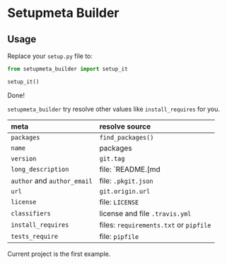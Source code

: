 # Setupmeta Builder

## Usage

Replace your `setup.py` file to:

```py
from setupmeta_builder import setup_it

setup_it()
```

Done!

`setupmeta_builder` try resolve other values like `install_requires` for you.

|meta|resolve source|
|:-|:-|
|`packages`|`find_packages()`|
|`name`|packages|
|`version`|`git.tag`|
|`long_description`|file: `README.[md|rst]`|
|`author` and `author_email`|file: `.pkgit.json`|
|`url`|`git.origin.url`|
|`license`|file: `LICENSE`|
|`classifiers`|license and file `.travis.yml`|
|`install_requires`|files: `requirements.txt` or `pipfile`|
|`tests_require`|file: `pipfile`|

Current project is the first example.
